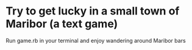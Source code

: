 Try to get lucky in a small town of Maribor (a text game) 
==
Run game.rb in your terminal and enjoy wandering around Maribor bars
